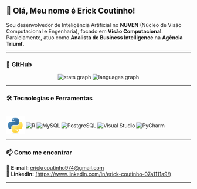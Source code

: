 ## 👋 Olá, Meu nome é Erick Coutinho!  

Sou desenvolvedor de Inteligência Artificial no **NUVEN** (Núcleo de Visão Computacional e Engenharia), focado em **Visão Computacional**.  
Paralelamente, atuo como **Analista de Business Intelligence** na **Agência Triumf**.

---

### 🚀 **GitHub**
<div align="center">
  <img src="https://gh-readme-stats.vercel.app/api?username=ErickCoutinho&hide_title=false&hide_rank=false&show_icons=true&include_all_commits=true&count_private=true&disable_animations=false&theme=dracula&locale=en&hide_border=false&cache_seconds=1800" height="150" alt="stats graph"  />
  <img src="https://gh-readme-stats.vercel.app/api/top-langs?username=ErickCoutinho&locale=en&hide_title=false&layout=compact&card_width=320&langs_count=5&theme=dracula&hide_border=false&cache_seconds=1800" height="150" alt="languages graph"  />
</div>

---

### 🛠 **Tecnologias e Ferramentas**
<div style="display: inline_block"><br>
  <img align="center" alt="Python" height="50" width="50" src="https://raw.githubusercontent.com/devicons/devicon/master/icons/python/python-original.svg">
  <img align="center" alt="R" height="50" width="50" src="https://cdn.jsdelivr.net/gh/devicons/devicon/icons/r/r-original.svg" />
  <img align="center" alt="MySQL" height="50" width="50" src="https://cdn.jsdelivr.net/gh/devicons/devicon/icons/mysql/mysql-original-wordmark.svg" />
  <img align="center" alt="PostgreSQL" height="50" width="50" src="https://cdn.jsdelivr.net/gh/devicons/devicon/icons/postgresql/postgresql-original.svg" />
  <img align="center" alt="Visual Studio" height="50" width="50" src="https://cdn.jsdelivr.net/gh/devicons/devicon/icons/visualstudio/visualstudio-plain.svg" /> 
  <img align="center" alt="PyCharm" height="50" width="50" src="https://cdn.jsdelivr.net/gh/devicons/devicon/icons/pycharm/pycharm-original.svg" />
</div>

---

### 📫 **Como me encontrar**
📧 **E-mail:** [erickrcoutinho974@gmail.com](mailto:seu-email@email.com)  
💼 **LinkedIn:** [(https://www.linkedin.com/in/erick-coutinho-07a1111a9/)](https://www.linkedin.com/in/seuperfil)  

---
